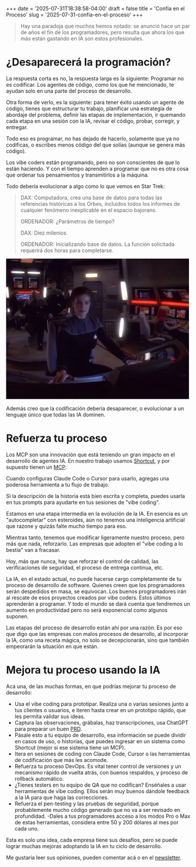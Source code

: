 +++
date = '2025-07-31T18:38:58-04:00'
draft = false
title = 'Confía en el Proceso'
slug = '2025-07-31-confia-en-el-proceso'
+++

> Hay una paradoja que muchos hemos notado: se anunció hace un par de años el fin de los programadores, pero resulta que ahora los que más están gastando en IA son estos profesionales.

# ¿Desaparecerá la programación?

La respuesta corta es no, la respuesta larga es la siguiente: Programar no es codificar. Los agentes de código, como los que he mencionado, te ayudan solo en una parte del proceso de desarrollo.

Otra forma de verlo, es la siguiente: para tener éxito usando un agente de código, tienes que estructurar tu trabajo, planificar una estrategia de abordaje del problema, definir las etapas de implementación, ir quemando cada etapa en una sesión con la IA, revisar el código, probar, corregir, y entregar.

Todo eso es programar, no has dejado de hacerlo, solamente que ya no codificas, o escribes menos código del que solías (aunque se genera más código).

Los vibe coders están programando, pero no son conscientes de que
lo están haciendo. Y con el tiempo aprenden a programar que no es otra cosa que ordenar tus pensamientos y transmitirlos a la máquina.

Todo debería evolucionar a algo como lo que vemos en Star Trek:

> DAX: Computadora, crea una base de datos para todas las referencias históricas a los Orbes, incluidos todos los informes de cualquier fenómeno inexplicable en el espacio bajorano.
>
> ORDENADOR: ¿Parámetros de tiempo?
>
> DAX: Diez milenios.
>
> ORDENADOR: Inicializando base de datos. La función solicitada requerirá dos horas para completarse.

![DS9](ds9.png)

Además creo que la codificación debería desaparecer, o evolucionar a un lenguaje único que todas las IA dominen.

# Refuerza tu proceso

Los MCP son una innovación que está teniendo un gran impacto en el desarrollo de agentes IA. En nuestro trabajo usamos [Shortcut](https://www.shortcut.com/),
y por supuesto tienen un [MCP](https://github.com/useshortcut/mcp-server-shortcut).

Cuando configuras Claude Code o Cursor para usarlo, agregas una poderosa herramienta a tu flujo de trabajo.

Si la descripción de la historia está bien escrita y completa, puedes usarla en tus prompts para ayudarte en tus sesiones de "vibe coding".

Estamos en una etapa intermedia en la evolución de la IA. En esencia es un "autocompletar" con esteroides, aún no tenemos una inteligencia artificial que razone y quizás falte mucho tiempo para eso.

Mientras tanto, tenemos que modificar ligeramente nuestro proceso, pero más que nada, reforzarlo. Las empresas que adopten el "vibe coding a lo bestia" van a fracasar.

Hoy, más que nunca, hay que reforzar el control de calidad, las verificaciones de seguridad, el proceso de entrega continua, etc.

La IA, en el estado actual, no puede hacerse cargo completamente de tu proceso de desarrollo de software. Quienes creen que los programadores serán despedidos en masa, se equivocan. Los buenos programadores irán al rescate
de esos proyectos creados por vibe coders.
Estos últimos aprenderán a programar. Y todo el mundo se dará cuenta que tendremos un aumento en productividad pero no será exponencial como algunos suponen.

Las etapas del proceso de desarrollo están ahí por una razón. Es por eso que digo que las empresas con malos procesos de desarrollo, al incorporar la IA, como una receta mágica, no solo se decepcionarán, sino que también empeorarán la situación en que están.

# Mejora tu proceso usando la IA

Acá una, de las muchas formas, en que podrías mejorar tu
proceso de desarrollo:

- Usa el vibe coding para prototipar. Realiza una o varias sesiones junto a tus clientes o usuarios, e iteren hasta crear en un prototipo rápido, que les permita validar sus ideas.
- Captura las observaciones, grábalas, haz transcripciones, usa ChatGPT para preparar un buen [PRD](https://www.atlassian.com/agile/product-management/requirements).
- Pásale esto a tu equipo de desarrollo, esa información se puede dividir en casos de uso, o historias, que puedes ingresar en un sistema como Shortcut (mejor si ese sistema tiene un MCP).
- Itera en sesiones de coding con Claude Code, Cursor o las herramientas de codificación que más les acomode.
- Refuerza tu proceso  DevOps. Es vital tener control de versiones y un mecanismo rápido de vuelta atrás, con buenos respaldos, y proceso de rollback automático.
- ¿Tienes testers en tu equipo de QA que no codifican? Enséñales a usar
herramientas de vibe coding. Ellos serán muy buenos dándole feedback
a la IA para que haga las correcciones.
- Refuerza el pen-testing y las pruebas de seguridad, porque probablemente mucho código generado que no va a ser revisado en profundidad.
-Dales  a tus programadores acceso a los modos Pro o Max de estas
herramientas, considera entre 50 y 200 dólares al mes por cada uno.

Esta es solo una idea, cada empresa tiene sus desafíos, pero se puede lograr muchas mejoras adoptando la IA en tu ciclo de desarrollo.

Me gustaría leer sus opiniones, pueden comentar acá o en el [newsletter](https://newsletter.lnds.net).
